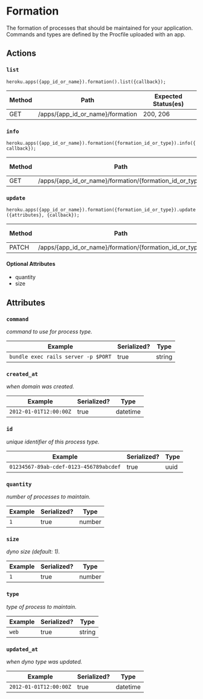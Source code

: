 # Formation

The formation of processes that should be maintained for your application. Commands and types are defined by the Procfile uploaded with an app.

## Actions

### `list`

`heroku.apps({app_id_or_name}).formation().list({callback});`

Method | Path | Expected Status(es)
--- | --- | ---
GET | /apps/{app_id_or_name}/formation | 200, 206

### `info`

`heroku.apps({app_id_or_name}).formation({formation_id_or_type}).info({callback});`

Method | Path | Expected Status(es)
--- | --- | ---
GET | /apps/{app_id_or_name}/formation/{formation_id_or_type} | 200

### `update`

`heroku.apps({app_id_or_name}).formation({formation_id_or_type}).update({attributes}, {callback});`

Method | Path | Expected Status(es)
--- | --- | ---
PATCH | /apps/{app_id_or_name}/formation/{formation_id_or_type} | 200

#### Optional Attributes

- quantity
- size


## Attributes

### `command`

*command to use for process type.*

Example | Serialized? | Type
--- | --- | ---
`bundle exec rails server -p $PORT` | true | string

### `created_at`

*when domain was created.*

Example | Serialized? | Type
--- | --- | ---
`2012-01-01T12:00:00Z` | true | datetime

### `id`

*unique identifier of this process type.*

Example | Serialized? | Type
--- | --- | ---
`01234567-89ab-cdef-0123-456789abcdef` | true | uuid

### `quantity`

*number of processes to maintain.*

Example | Serialized? | Type
--- | --- | ---
`1` | true | number

### `size`

*dyno size (default: 1).*

Example | Serialized? | Type
--- | --- | ---
`1` | true | number

### `type`

*type of process to maintain.*

Example | Serialized? | Type
--- | --- | ---
`web` | true | string

### `updated_at`

*when dyno type was updated.*

Example | Serialized? | Type
--- | --- | ---
`2012-01-01T12:00:00Z` | true | datetime

